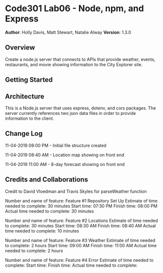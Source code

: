 # Code301 Lab06 - Node, npm, and Express

**Author**: Holly Davis, Matt Stewart, Natalie Alway
**Version**: 1.3.0
<!-- (increment the patch/fix version number if you make more commits past your first submission) -->

## Overview
Create a node.js server that connects to APIs that provide weather, events, restaurants, and movie showing information to the City Explorer site. 

<!-- Provide a high level overview of what this application is and why you are building it, beyond the fact that it's an assignment for this class. (i.e. What's your problem domain?) -->

## Getting Started
<!-- What are the steps that a user must take in order to build this app on their own machine and get it running? -->

## Architecture
<!-- Provide a detailed description of the application design. What technologies (languages, libraries, etc) you're using, and any other relevant design information. -->

This is a Node.js server that uses express, dotenv, and cors packages. The server currently references two json data files in order to provide information to the client. 

## Change Log

11-04-2019 08:00 PM - Initial file structure created

11-04-2019 08:40 AM - Location map showing on front end

11-04-2019 11:00 AM - 8-day forecast showing on front end
<!-- Use this area to document the iterative changes made to your application as each feature is successfully implemented. Use time stamps. Here's an examples:

01-01-2001 4:59pm - Application now has a fully-functional express server, with a GET route for the location resource.-->

## Credits and Collaborations
<!-- Give credit (and a link) to other people or resources that helped you build this application. -->
Credit to David Vloedman and Travis Skyles for parseWeather function

Number and name of feature: Feature #1 Repository Set Up
Estimate of time needed to complete: 30 minutes
Start time: 07:30 PM
Finish time: 08:00 PM
Actual time needed to complete: 30 minutes

Number and name of feature: Feature #2 Locations
Estimate of time needed to complete: 30 minutes
Start time: 08:30 AM
Finish time: 08:40 AM
Actual time needed to complete: 10 minutes


Number and name of feature: Feature #3 Weather
Estimate of time needed to complete: 2 hours
Start time: 09:00 AM
Finish time: 11:00 AM
Actual time needed to complete: 2 hours


Number and name of feature: Feature #4 Error
Estimate of time needed to complete: 
Start time: 
Finish time: 
Actual time needed to complete: 
